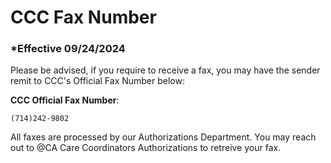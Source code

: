 # CCC Fax Number

### \*Effective 09/24/2024

Please be advised, if you require to receive a fax, you may have the sender remit to CCC's Official Fax Number below:

**CCC Official Fax Number**:

```
(714)242-9802
```

All faxes are processed by our Authorizations Department. You may reach out to @CA Care Coordinators
Authorizations to retreive your fax.

